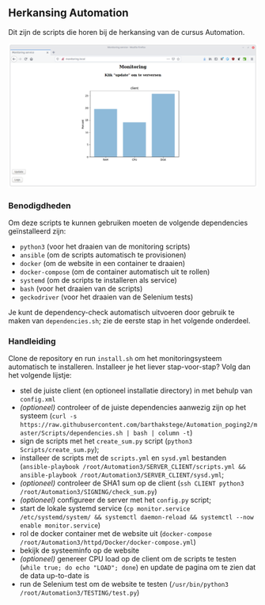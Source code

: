 ## Herkansing Automation
Dit zijn de scripts die horen bij de herkansing van de cursus Automation.

![Screenshot](automation2.png)

### Benodigdheden
Om deze scripts te kunnen gebruiken moeten de volgende dependencies geïnstalleerd zijn:

* ```python3``` (voor het draaien van de monitoring scripts)
* ```ansible``` (om de scripts automatisch te provisionen)
* ```docker``` (om de website in een container te draaien)
* ```docker-compose``` (om de container automatisch uit te rollen)
* ```systemd``` (om de scripts te installeren als service)
* ```bash``` (voor het draaien van de scripts)
* ```geckodriver``` (voor het draaien van de Selenium tests)

Je kunt de dependency-check automatisch uitvoeren door gebruik te maken van ```dependencies.sh```; zie de eerste stap in het volgende onderdeel.

### Handleiding
Clone de repository en run ```install.sh``` om het monitoringsysteem automatisch te installeren. Installeer je het liever stap-voor-stap? Volg dan het volgende lijstje:

* stel de juiste client (en optioneel installatie directory) in met behulp van ```config.xml```
* _(optioneel)_ controleer of de juiste dependencies aanwezig zijn op het systeem (```curl -s https://raw.githubusercontent.com/barthakstege/Automation_poging2/master/Scripts/dependencies.sh | bash | column -t```)
* sign de scripts met het ```create_sum.py``` script (```python3 Scripts/create_sum.py```);
* installeer de scripts met de ```scripts.yml``` en ```sysd.yml``` bestanden (```ansible-playbook /root/Automation3/SERVER_CLIENT/scripts.yml && ansible-playbook /root/Automation3/SERVER_CLIENT/sysd.yml```;
* _(optioneel)_ controleer de SHA1 sum op de client (```ssh CLIENT python3 /root/Automation3/SIGNING/check_sum.py```)
* _(optioneel)_ configureer de server met het ```config.py``` script;
* start de lokale systemd service (```cp monitor.service /etc/systemd/system/ && systemctl daemon-reload && systemctl --now enable monitor.service```)
* rol de docker container met de website uit (```docker-compose /root/Automation3/httpd/Docker/docker-compose.yml```)
* bekijk de systeeminfo op de website
* _(optioneel)_ genereer CPU load op de client om de scripts te testen (```while true; do echo "LOAD"; done```) en update de pagina om te zien dat de data up-to-date is
* run de Selenium test om de website te testen (```/usr/bin/python3 /root/Automation3/TESTING/test.py```)

